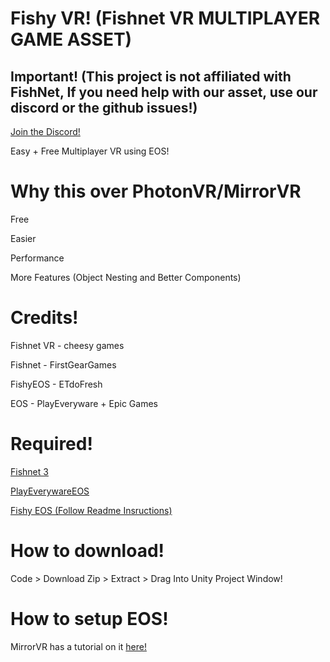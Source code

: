 # Fishy VR! (Fishnet VR MULTIPLAYER GAME ASSET)
## Important! (This project is not affiliated with FishNet, If you need help with our asset, use our discord or the github issues!)
[Join the Discord!](https://discord.gg/CMmDnkjrUc)

Easy + Free Multiplayer VR using EOS!

# Why this over PhotonVR/MirrorVR
Free

Easier

Performance

More Features (Object Nesting and Better Components)

# Credits!

Fishnet VR - cheesy games

Fishnet - FirstGearGames

FishyEOS - ETdoFresh

EOS - PlayEveryware + Epic Games

# Required!
[Fishnet 3](https://github.com/FirstGearGames/FishNet/releases/download/3.11.18/FishNetworking.3.11.18R.unitypackage)

[PlayEverywareEOS](https://github.com/EOS-Contrib/eos_plugin_for_unity/releases)

[Fishy EOS (Follow Readme Insructions)](https://github.com/ETdoFresh/FishyEOS)

# How to download!
Code > Download Zip > Extract > Drag Into Unity Project Window!

# How to setup EOS!

MirrorVR has a tutorial on it [here!](https://github.com/MirrorVR/MirrorVR/wiki/Installation#installation-steps)
